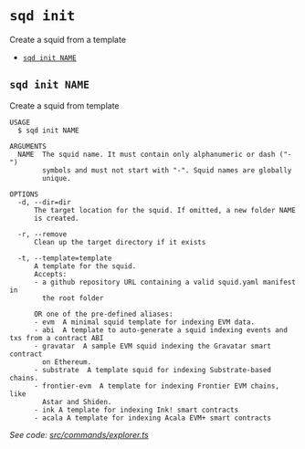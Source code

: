 `sqd init`
==========

Create a squid from a template

* [`sqd init NAME`](#sqd-init-name)

## `sqd init NAME`

Create a squid from template

```
USAGE
  $ sqd init NAME

ARGUMENTS
  NAME  The squid name. It must contain only alphanumeric or dash ("-") 
        symbols and must not start with "-". Squid names are globally 
        unique.

OPTIONS
  -d, --dir=dir
      The target location for the squid. If omitted, a new folder NAME 
      is created.

  -r, --remove
      Clean up the target directory if it exists

  -t, --template=template
      A template for the squid. 
      Accepts:
      - a github repository URL containing a valid squid.yaml manifest in 
        the root folder
      
      OR one of the pre-defined aliases:
      - evm  A minimal squid template for indexing EVM data.
      - abi  A template to auto-generate a squid indexing events and txs from a contract ABI
      - gravatar  A sample EVM squid indexing the Gravatar smart contract 
        on Ethereum.
      - substrate  A template squid for indexing Substrate-based chains.
      - frontier-evm  A template for indexing Frontier EVM chains, like 
        Astar and Shiden.
      - ink A template for indexing Ink! smart contracts
      - acala A template for indexing Acala EVM+ smart contracts
```

_See code: [src/commands/explorer.ts](https://github.com/subsquid/squid-cli/tree/master/src/commands/explorer.ts)_
